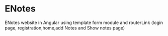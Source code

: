 # ENotes
ENotes website in Angular using  template form module and routerLink (login page, registration,home,add Notes and Show notes page)
